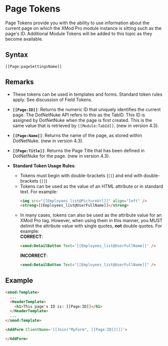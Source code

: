 # Page Tokens

Page Tokens provide you with the ability to use information about the current page on which the XMod Pro module instance is sitting such as the page's ID. Additional Module Tokens will be added to this topic as they become available.

## Syntax

`[[Page:pageSettingsName]]`


## Remarks

*   These tokens can be used in templates and forms. Standard token rules apply. See discussion of Field Tokens.  

*   **`[[Page:ID]]`**: Returns the numeric ID that uniquely identifies the current page. The DotNetNuke API refers to this as the TabID. This ID is assigned by DotNetNuke when the page is first created. This is the same value that is retrieved by `[[Module:TabId]]`. (new in version 4.3).  

*   **`[[Page:Name]]`**: Returns the name of the page, as stored within DotNetNuke. (new in version 4.3).  

*   **`[[Page:Title]]`**: Returns the Page Title that has been defined in DotNetNuke for the page. (new in version 4.3).  

*   **Standard Token Usage Rules**:
    *   Tokens must begin with double-brackets (`[[`) and end with double-brackets (`]]`)
    *   Tokens can be used as the value of an HTML attribute or in standard text. For example:  
        ```html
        <img src="[[Employees_list@PictureUrl]]" align="left" />
        <strong>[[Employees_list@UserFullName]]</strong>
        ```
    *   In many cases, tokens can also be used as the attribute value for an XMod Pro tag. However, when using them in this manner, you MUST delimit the attribute value with single quotes, **not** double quotes. For example:  
        **CORRECT**: 
        ```html
        <xmod:DetailButton Text='[[Employees_list@UserFullName]]' />
        ```
        **INCORRECT**: 
        ```html
        <xmod:DetailButton Text="[[Employees_list@UserFullName]]" />
        ```

## Example

```html
<xmod:Template>  
  ...  
  <HeaderTemplate>  
    <h1>This page's ID is: [[Page:ID]]</h1>  
  </HeaderTemplate>  
  ...  
</xmod:Template>  

<AddForm ClientName='[[Join("MyForm", [[Page:ID]])]]'>  

</AddForm>
```

